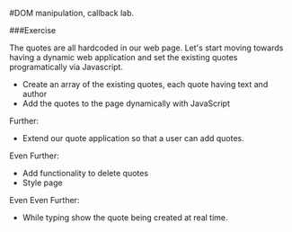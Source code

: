 #DOM manipulation, callback lab.

###Exercise

The quotes are all hardcoded in our web page.  Let's start moving towards having a dynamic web application and set the existing quotes programatically via Javascript.

- Create an array of the existing quotes, each quote having text and author
- Add the quotes to the page dynamically with JavaScript

Further:
- Extend our quote application so that a user can add quotes.

Even Further:
- Add functionality to delete quotes
- Style page

Even Even Further:
- While typing show the quote being created at real time.